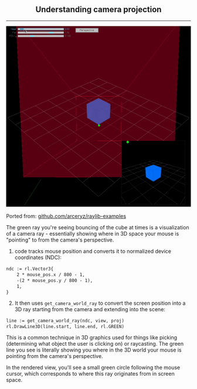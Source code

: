 <h2 align="center">
Understanding camera projection
</h2>
<hr>
<p align="center">
  <a href="main.odin">
    <img src="assets/preview.gif" alt="microui" width="960">
  </a>
</p>

Ported from: [github.com/arceryz/raylib-examples](https://github.com/arceryz/raylib-examples)

The green ray you're seeing bouncing of the cube at times is a visualization of a camera ray - essentially showing where in 3D space your mouse is "pointing" to from the camera's perspective.

1. code tracks mouse position and converts it to normalized device coordinates (NDC):
```odin
ndc := rl.Vector3{
    2 * mouse_pos.x / 800 - 1,
    -(2 * mouse_pos.y / 800 - 1),
    1,
}
```

2. It then uses `get_camera_world_ray` to convert the screen position into a 3D ray starting from the camera and extending into the scene:
```odin
line := get_camera_world_ray(ndc, view, proj)
rl.DrawLine3D(line.start, line.end, rl.GREEN)
```
This is a common technique in 3D graphics used for things like picking (determining what object the user is clicking on) or raycasting. The green line you see is literally showing you where in the 3D world your mouse is pointing from the camera's perspective.

In the rendered view, you'll see a small green circle following the mouse cursor, which corresponds to where this ray originates from in screen space.